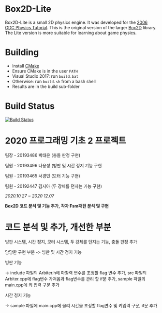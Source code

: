 # Box2D-Lite
Box2D-Lite is a small 2D physics engine. It was developed for the [2006 GDC Physics Tutorial](docs/GDC2006_Catto_Erin_PhysicsTutorial.pdf). This is the original version of the larger [Box2D](https://box2d.org) library. The Lite version is more suitable for learning about game physics.

# Building
- Install [CMake](https://cmake.org/)
- Ensure CMake is in the user `PATH`
- Visual Studio 2017: run `build.bat`
- Otherwise: run `build.sh` from a bash shell
- Results are in the build sub-folder

# Build Status
[![Build Status](https://travis-ci.org/erincatto/box2d-lite.svg?branch=master)](https://travis-ci.org/erincatto/box2d-lite)

# 2020 프로그래밍 기초 2 프로젝트

팀장 - 20193486 박태윤 (충돌 판정 구현)

팀원 - 20193496 나용성 (빙판 및 시간 정지 기능 구현

팀원 - 20193465 서경민 (모터 기능 구현)

팀원 - 20192447 김지아 (두 강체를 던지는 기능 구현)

_2020.10.27 ~ 2020 12.07_

__Box2D 코드 분석 및 기능 추가, 각자 Fsm패턴 분석 및 구현__


# 코드 분석 및 추가, 개선한 부분

빙판 시스템, 시간 정지, 모터 시스템, 두 강체를 던지는 기능, 충돌 판정 추가


담당한 구현 부분 -> 빙판 및 시간 정지 기능

빙판 기능 

-> include 파일의 Arbiter.h에 마찰력 변수를 조정할 flag 변수 추가,  src 파일의 Arbiter.cpp에 flag변수 가져옴과 flag변수를 관리 할 if문 추가,  sample  파일의 main.cpp에 키 입력 구문 추가

시간 정지 기능 

-> sample 파일에 main.cpp에 물리 시간을 조정할 flag변수 및 키입력 구문, if문 추가
